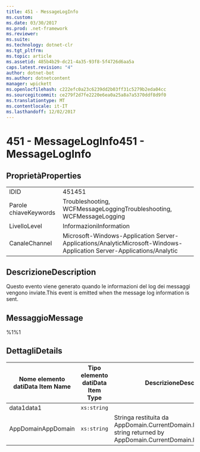 ```yaml
---
title: 451 - MessageLogInfo
ms.custom: 
ms.date: 03/30/2017
ms.prod: .net-framework
ms.reviewer: 
ms.suite: 
ms.technology: dotnet-clr
ms.tgt_pltfrm: 
ms.topic: article
ms.assetid: 485b4b29-dc21-4a35-93f8-5f4726d6aa5a
caps.latest.revision: "4"
author: dotnet-bot
ms.author: dotnetcontent
manager: wpickett
ms.openlocfilehash: c222efc0a23c6239dd2b03ff31c5279b2eda04cc
ms.sourcegitcommit: ce279f2d7fe2220e6ea0a25a8a7a5370ddf8d9f0
ms.translationtype: MT
ms.contentlocale: it-IT
ms.lasthandoff: 12/02/2017
---
```

# <a name="451---messageloginfo"></a><span data-ttu-id="453b2-102">451 - MessageLogInfo</span><span class="sxs-lookup"><span data-stu-id="453b2-102">451 - MessageLogInfo</span></span>
## <a name="properties"></a><span data-ttu-id="453b2-103">Proprietà</span><span class="sxs-lookup"><span data-stu-id="453b2-103">Properties</span></span>  
  
|||  
|-|-|  
|<span data-ttu-id="453b2-104">ID</span><span class="sxs-lookup"><span data-stu-id="453b2-104">ID</span></span>|<span data-ttu-id="453b2-105">451</span><span class="sxs-lookup"><span data-stu-id="453b2-105">451</span></span>|  
|<span data-ttu-id="453b2-106">Parole chiave</span><span class="sxs-lookup"><span data-stu-id="453b2-106">Keywords</span></span>|<span data-ttu-id="453b2-107">Troubleshooting, WCFMessageLogging</span><span class="sxs-lookup"><span data-stu-id="453b2-107">Troubleshooting, WCFMessageLogging</span></span>|  
|<span data-ttu-id="453b2-108">Livello</span><span class="sxs-lookup"><span data-stu-id="453b2-108">Level</span></span>|<span data-ttu-id="453b2-109">Informazioni</span><span class="sxs-lookup"><span data-stu-id="453b2-109">Information</span></span>|  
|<span data-ttu-id="453b2-110">Canale</span><span class="sxs-lookup"><span data-stu-id="453b2-110">Channel</span></span>|<span data-ttu-id="453b2-111">Microsoft-Windows-Application Server-Applications/Analytic</span><span class="sxs-lookup"><span data-stu-id="453b2-111">Microsoft-Windows-Application Server-Applications/Analytic</span></span>|  
  
## <a name="description"></a><span data-ttu-id="453b2-112">Descrizione</span><span class="sxs-lookup"><span data-stu-id="453b2-112">Description</span></span>  
 <span data-ttu-id="453b2-113">Questo evento viene generato quando le informazioni del log dei messaggi vengono inviate.</span><span class="sxs-lookup"><span data-stu-id="453b2-113">This event is emitted when the message log information is sent.</span></span>  
  
## <a name="message"></a><span data-ttu-id="453b2-114">Messaggio</span><span class="sxs-lookup"><span data-stu-id="453b2-114">Message</span></span>  
 <span data-ttu-id="453b2-115">%1</span><span class="sxs-lookup"><span data-stu-id="453b2-115">%1</span></span>  
  
## <a name="details"></a><span data-ttu-id="453b2-116">Dettagli</span><span class="sxs-lookup"><span data-stu-id="453b2-116">Details</span></span>  
  
|<span data-ttu-id="453b2-117">Nome elemento dati</span><span class="sxs-lookup"><span data-stu-id="453b2-117">Data Item Name</span></span>|<span data-ttu-id="453b2-118">Tipo elemento dati</span><span class="sxs-lookup"><span data-stu-id="453b2-118">Data Item Type</span></span>|<span data-ttu-id="453b2-119">Descrizione</span><span class="sxs-lookup"><span data-stu-id="453b2-119">Description</span></span>|  
|--------------------|--------------------|-----------------|  
|<span data-ttu-id="453b2-120">data1</span><span class="sxs-lookup"><span data-stu-id="453b2-120">data1</span></span>|`xs:string`||  
|<span data-ttu-id="453b2-121">AppDomain</span><span class="sxs-lookup"><span data-stu-id="453b2-121">AppDomain</span></span>|`xs:string`|<span data-ttu-id="453b2-122">Stringa restituita da AppDomain.CurrentDomain.FriendlyName.</span><span class="sxs-lookup"><span data-stu-id="453b2-122">The string returned by AppDomain.CurrentDomain.FriendlyName.</span></span>|
